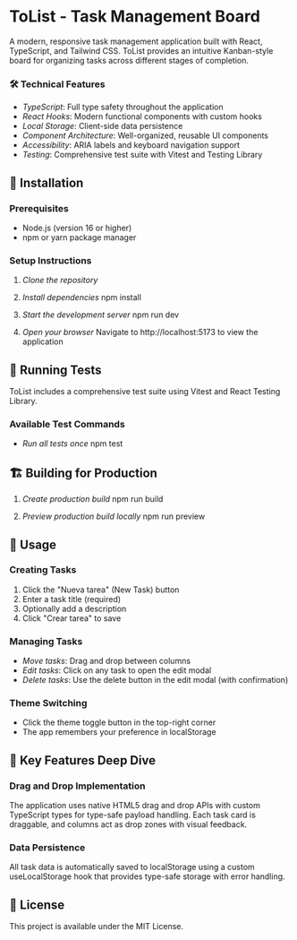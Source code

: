 # ToList - Task Management Board

A modern, responsive task management application built with React, TypeScript, and Tailwind CSS. ToList provides an intuitive Kanban-style board for organizing tasks across different stages of completion.

### 🛠 Technical Features
- *TypeScript*: Full type safety throughout the application
- *React Hooks*: Modern functional components with custom hooks
- *Local Storage*: Client-side data persistence
- *Component Architecture*: Well-organized, reusable UI components
- *Accessibility*: ARIA labels and keyboard navigation support
- *Testing*: Comprehensive test suite with Vitest and Testing Library

## 🚀 Installation

### Prerequisites
- Node.js (version 16 or higher)
- npm or yarn package manager

### Setup Instructions

1. *Clone the repository*
   

2. *Install dependencies*
   npm install

3. *Start the development server*
   npm run dev
   

4. *Open your browser*
   Navigate to http://localhost:5173 to view the application

## 🧪 Running Tests

ToList includes a comprehensive test suite using Vitest and React Testing Library.

### Available Test Commands

- *Run all tests once*
  npm test
  
## 🏗 Building for Production

1. *Create production build*
   npm run build
   

2. *Preview production build locally*
   npm run preview

## 🎯 Usage

### Creating Tasks
1. Click the "Nueva tarea" (New Task) button
2. Enter a task title (required)
3. Optionally add a description
4. Click "Crear tarea" to save

### Managing Tasks
- *Move tasks*: Drag and drop between columns
- *Edit tasks*: Click on any task to open the edit modal
- *Delete tasks*: Use the delete button in the edit modal (with confirmation)

### Theme Switching
- Click the theme toggle button in the top-right corner
- The app remembers your preference in localStorage

## 🌟 Key Features Deep Dive

### Drag and Drop Implementation
The application uses native HTML5 drag and drop APIs with custom TypeScript types for type-safe payload handling. Each task card is draggable, and columns act as drop zones with visual feedback.


### Data Persistence
All task data is automatically saved to localStorage using a custom useLocalStorage hook that provides type-safe storage with error handling.

## 📄 License

This project is available under the MIT License.
